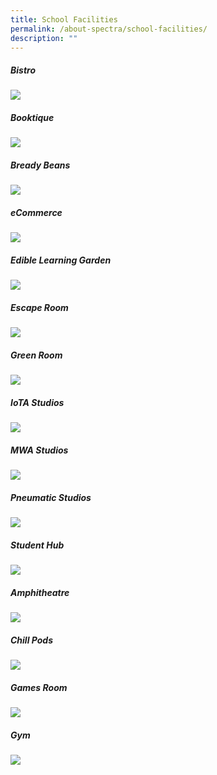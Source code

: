 ```yaml
---
title: School Facilities
permalink: /about-spectra/school-facilities/
description: ""
---
```

##### **Bistro**
![](/images/Bistro.jpg)

##### **Booktique**  
![](/images/Booktique.jpg)

##### **Bready Beans**  
![](/images/BreadyBeans.jpg)

##### **eCommerce**  
![](/images/eCommerce.jpg)

##### **Edible Learning Garden**  
![](/images/ELG.jpg)

##### **Escape Room**  
![](/images/EscapeRoom.jpg)

##### **Green Room**  
![](/images/GreenRoom.jpg)

##### **IoTA Studios**  
![](/images/IoTA.jpg)

##### **MWA Studios**  
![](/images/MWAStudios.jpg)

##### **Pneumatic Studios**  
![](/images/PneumaticStudio.jpg)



##### **Student Hub**  
![](/images/StudentHub.jpg)

##### **Amphitheatre**  
![](/images/Amphitheatre.jpg)

##### **Chill Pods**  
![](/images/ChillPods.jpg)

##### **Games Room**  
![](/images/GamesRoom.jpg)

##### **Gym**  
![](/images/Gym.jpg)